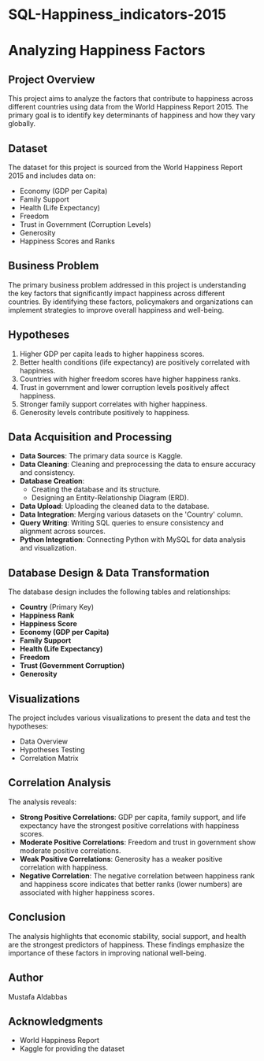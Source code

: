 # SQL-Happiness_indicators-2015

# Analyzing Happiness Factors

## Project Overview

This project aims to analyze the factors that contribute to happiness across different countries using data from the World Happiness Report 2015. The primary goal is to identify key determinants of happiness and how they vary globally.

## Dataset

The dataset for this project is sourced from the World Happiness Report 2015 and includes data on:
- Economy (GDP per Capita)
- Family Support
- Health (Life Expectancy)
- Freedom
- Trust in Government (Corruption Levels)
- Generosity
- Happiness Scores and Ranks

## Business Problem

The primary business problem addressed in this project is understanding the key factors that significantly impact happiness across different countries. By identifying these factors, policymakers and organizations can implement strategies to improve overall happiness and well-being.

## Hypotheses

1. Higher GDP per capita leads to higher happiness scores.
2. Better health conditions (life expectancy) are positively correlated with happiness.
3. Countries with higher freedom scores have higher happiness ranks.
4. Trust in government and lower corruption levels positively affect happiness.
5. Stronger family support correlates with higher happiness.
6. Generosity levels contribute positively to happiness.

## Data Acquisition and Processing

- **Data Sources**: The primary data source is Kaggle.
- **Data Cleaning**: Cleaning and preprocessing the data to ensure accuracy and consistency.
- **Database Creation**: 
  - Creating the database and its structure.
  - Designing an Entity-Relationship Diagram (ERD).
- **Data Upload**: Uploading the cleaned data to the database.
- **Data Integration**: Merging various datasets on the 'Country' column.
- **Query Writing**: Writing SQL queries to ensure consistency and alignment across sources.
- **Python Integration**: Connecting Python with MySQL for data analysis and visualization.

## Database Design & Data Transformation

The database design includes the following tables and relationships:
- **Country** (Primary Key)
- **Happiness Rank**
- **Happiness Score**
- **Economy (GDP per Capita)**
- **Family Support**
- **Health (Life Expectancy)**
- **Freedom**
- **Trust (Government Corruption)**
- **Generosity**

## Visualizations

The project includes various visualizations to present the data and test the hypotheses:
- Data Overview
- Hypotheses Testing
- Correlation Matrix

## Correlation Analysis

The analysis reveals:
- **Strong Positive Correlations**: GDP per capita, family support, and life expectancy have the strongest positive correlations with happiness scores.
- **Moderate Positive Correlations**: Freedom and trust in government show moderate positive correlations.
- **Weak Positive Correlations**: Generosity has a weaker positive correlation with happiness.
- **Negative Correlation**: The negative correlation between happiness rank and happiness score indicates that better ranks (lower numbers) are associated with higher happiness scores.

## Conclusion

The analysis highlights that economic stability, social support, and health are the strongest predictors of happiness. These findings emphasize the importance of these factors in improving national well-being.

## Author

Mustafa Aldabbas

## Acknowledgments

- World Happiness Report
- Kaggle for providing the dataset
